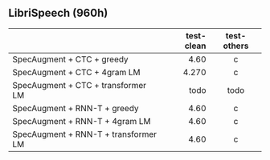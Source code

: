 ## LibriSpeech (960h)

|       | test-clean | test-others | 
|:-------|-------:|:------:|
|   SpecAugment + CTC + greedy   |   4.60    |   c    |
|   SpecAugment + CTC + 4gram LM    |   4.270    |   c    |
|   SpecAugment + CTC + transformer LM    |   todo    |   todo    |
|   SpecAugment + RNN-T + greedy   |   4.60    |   c    |
|   SpecAugment + RNN-T + 4gram LM  |   4.60    |   c    |
|   SpecAugment + RNN-T + transformer LM  |   4.60    |   c    |
